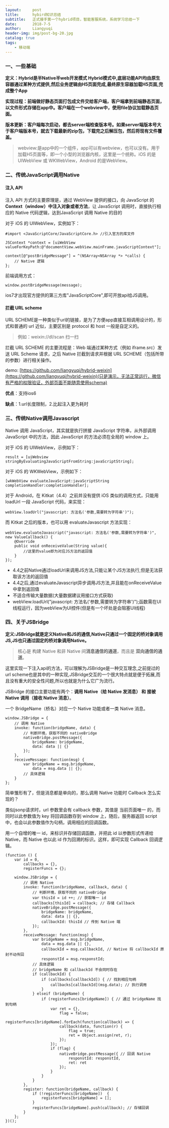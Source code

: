 ```yaml
---
layout:     post
title:      hybird知识总结
subtitle:   正式接手第一个hybrid项目，智能客服系统，系统学习总结一下
date:       2018-7-5
author:     Liangyuqi
header-img: img/post-bg-20.jpg
catalog: true
tags:
    - 移动端
---
```


### 一、一些基础
**定义：Hybrid是半Native半web开发模式
Hybrid模式中,底层功能API均由原生容器通过某种方式提供,然后业务逻辑由H5页面完成,最终原生容器加载H5页面,完成整个App**

**实现过程：前端做好静态页面打包成文件交给客户端，客户端拿到前端静态页面，以文件形式存储在app中。客户端在一个webview中，使用file协议加载静态页面。**

**版本更新：客户端每次启动，都去server端检查版本号。如果server端版本号大于客户端版本号，就去下载最新的zip包，下载完之后解压包，然后将现有文件覆盖。**

> webview:是app中的一个组件，app可以有webview，也可以没有。用于加载H5页面等，即一个小型的浏览器内核，这里是一个统称。iOS 的是 UIWebView 或 WKWebView，Android 的是WebView。

### 二、传统JavaScript调用Native

#### 注入 API

注入 API 方式的主要原理是，通过 WebView 提供的接口，向 JavaScript 的**Context（window）中注入对象或者方法**，让 JavaScript 调用时，直接执行相应的 Native 代码逻辑，达到JavaScript 调用 Native 的目的

对于 iOS 的 UIWebView，实例如下：

	#import <JavaScriptCore/JavaScriptCore.h> //引入官方的库文件

	JSContext *context = [uiWebView valueForKeyPath:@"documentView.webView.mainFrame.javaScriptContext"];
	
	context[@"postBridgeMessage"] = ^(NSArray<NSArray *> *calls) {
	    // Native 逻辑
	};

前端调用方式：

	window.postBridgeMessage(message);
	
ios7才出现官方提供的第三方库"JavaScriptCore",即可开放api给JS调用。


#### 拦截 URL scheme

URL SCHEME是一种类似于url的链接，是为了方便app直接互相调用设计的，形式和普通的 url 近似，主要区别是 protocol 和 host 一般是自定义的。

> 例如：weixin://dl/scan 扫一扫

拦截 URL SCHEME 的主要流程是：Web 端通过某种方式（例如 iframe.src）发送 URL Scheme 请求，之后 Native 拦截到请求并根据 URL SCHEME（包括所带的参数）进行相关操作。

demo: [https://github.com/liangyuqi/hybrid-weixin](https://github.com/liangyuqi/hybrid-weixin)(只是演示，无法正常运行，微信有严格的权限验证，外部页面不能随意使用schema)

**优点**：支持ios6

**缺点**：1.url长度限制，2.比起注入更为耗时

### 三、传统Native调用Javascript

Native 调用 JavaScript，其实就是执行拼接 JavaScript 字符串，从外部调用 JavaScript 中的方法，因此 JavaScript 的方法必须在全局的 window 上。

对于 iOS 的 UIWebView，示例如下：

	result = [uiWebview stringByEvaluatingJavaScriptFromString:javaScriptString];

对于 iOS 的 WKWebView，示例如下：

	[wkWebView evaluateJavaScript:javaScriptString completionHandler:completionHandler];

对于 Android，在 Kitkat（4.4）之前并没有提供 iOS 类似的调用方式，只能用 loadUrl 一段 JavaScript 代码，来实现：

	webView.loadUrl("javascript: 方法名('参数,需要转为字符串')");

而 Kitkat 之后的版本，也可以用 evaluateJavascript 方法实现：

	webView.evaluateJavascript("javascript: 方法名('参数,需要转为字符串')", new ValueCallback() {
	    @Override
	    public void onReceiveValue(String value){
			//这里的value即为对应JS方法的返回值
	    }
	});


* 4.4之前Native通过loadUrl来调用JS方法,只能让某个JS方法执行,但是无法获取该方法的返回值
* 4.4之后,通过evaluateJavascript异步调用JS方法,并且能在onReceiveValue中拿到返回值
* 不适合传输大量数据(大量数据建议用接口方式获取)
* webView.loadUrl("javascript: 方法名('参数,需要转为字符串')");函数需在UI线程运行，因为webView为UI控件(但是有一个坏处是会阻塞UI线程)

### 四、关于JSBridge
**定义:JSBridge就是定义Native和JS的通信,Native只通过一个固定的桥对象调用JS,JS也只通过固定的桥对象调用Native。**

> 核心是 构建 Native 和非 Native 间**消息通信的通道**，而且是 **双向通信的通道**。

这里实现一下注入api的方法，可以理解为JSBridge是一种交互理念,之前提过的url scheme也是其中的一种实现,JSBridge交互的一个很大特点就是便于拓展,而且没有重大的安全性问题,所以也就是为什么它广为流行。

JSBridge 的接口主要功能有两个：**调用 Native（给 Native 发消息） 和 接被 Native 调用（接收 Native 消息）**。

 一个 BridgeName（桥名）对应一个 Native 功能或者一类 Native 消息。

	window.JSBridge = {
	    // 调用 Native
	    invoke: function(bridgeName, data) {
	        // 判断环境，获取不同的 nativeBridge
	        nativeBridge.postMessage({
	            bridgeName: bridgeName,
	            data: data || {}
	        });
	    },
	    receiveMessage: function(msg) {
	        var bridgeName = msg.bridgeName,
	            data = msg.data || {};
	        // 具体逻辑
	    }
	};
	
简单雏形有了，但是消息都是单向的，那么调用 Native 功能时 Callback 怎么实现的？

类似jsonp请求时，url 参数里会有 callback 参数，其值是 当前页面唯一 的，而同时以此参数值为 key 将回调函数存到 window 上，随后，服务器返回 script 中，也会以此参数值作为句柄，调用相应的回调函数。

用一个自增的唯一 id，来标识并存储回调函数，并把此 id 以参数形式传递给 Native，而 Native 也以此 id 作为回溯的标识。这样，即可实现 Callback 回调逻辑。

	(function () {
	    var id = 0,
	        callbacks = {},
	        registerFuncs = {};
	
	    window.JSBridge = {
	        // 调用 Native
	        invoke: function(bridgeName, callback, data) {
	            // 判断环境，获取不同的 nativeBridge
	            var thisId = id ++; // 获取唯一 id
	            callbacks[thisId] = callback; // 存储 Callback
	            nativeBridge.postMessage({
	                bridgeName: bridgeName,
	                data: data || {},
	                callbackId: thisId // 传到 Native 端
	            });
	        },
	        receiveMessage: function(msg) {
	            var bridgeName = msg.bridgeName,
	                data = msg.data || {},
	                callbackId = msg.callbackId, // Native 将 callbackId 原封不动传回
	                responstId = msg.responstId;
	            // 具体逻辑
	            // bridgeName 和 callbackId 不会同时存在
	            if (callbackId) {
	                if (callbacks[callbackId]) { // 找到相应句柄
	                    callbacks[callbackId](msg.data); // 执行调用
	                }
	            } elseif (bridgeName) {
	                if (registerFuncs[bridgeName]) { // 通过 bridgeName 找到句柄
	                    var ret = {},
	                        flag = false;
	                    registerFuncs[bridgeName].forEach(function(callback) => {
	                        callback(data, function(r) {
	                            flag = true;
	                            ret = Object.assign(ret, r);
	                        });
	                    });
	                    if (flag) {
	                        nativeBridge.postMessage({ // 回调 Native
	                            responstId: responstId,
	                            ret: ret
	                        });
	                    }
	                }
	            }
	        },
	        register: function(bridgeName, callback) {
	            if (!registerFuncs[bridgeName])  {
	                registerFuncs[bridgeName] = [];
	            }
	            registerFuncs[bridgeName].push(callback); // 存储回调
	        }
	    };
	})();
	
	
	

